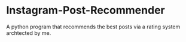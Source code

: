 # Instagram-Post-Recommender
A python program that recommends the best posts via a rating system archtected by me.
